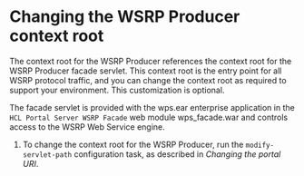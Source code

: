 # Changing the WSRP Producer context root

The context root for the WSRP Producer references the context root for the WSRP Producer facade servlet. This context root is the entry point for all WSRP protocol traffic, and you can change the context root as required to support your environment. This customization is optional.

The facade servlet is provided with the wps.ear enterprise application in the `HCL Portal Server WSRP Facade` web module wps_facade.war and controls access to the WSRP Web Service engine.

1.  To change the context root for the WSRP Producer, run the `modify-servlet-path` configuration task, as described in *Changing the portal URI*.



